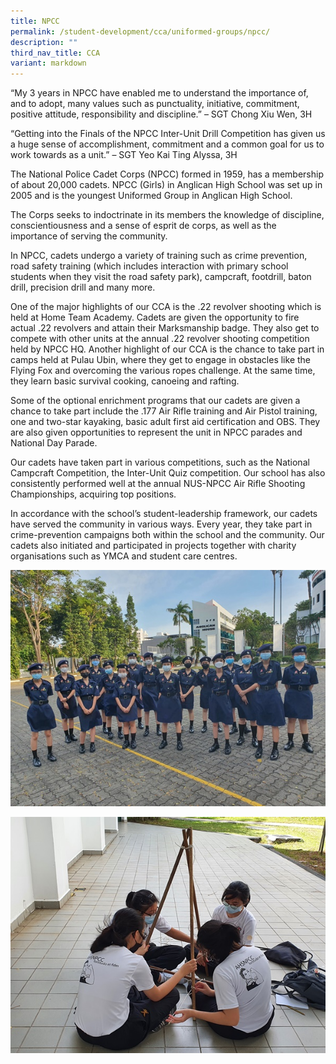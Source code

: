 ```yaml
---
title: NPCC
permalink: /student-development/cca/uniformed-groups/npcc/
description: ""
third_nav_title: CCA
variant: markdown
---
```



“My 3 years in NPCC have enabled me to understand the importance of, and to adopt, many values such as punctuality, initiative, commitment, positive attitude, responsibility and discipline.” – SGT Chong Xiu Wen, 3H

“Getting into the Finals of the NPCC Inter-Unit Drill Competition has given us a huge sense of accomplishment, commitment and a common goal for us to work towards as a unit.” – SGT Yeo Kai Ting Alyssa, 3H

The National Police Cadet Corps (NPCC) formed in 1959, has a membership of about 20,000 cadets. NPCC (Girls) in Anglican High School was set up in 2005 and is the youngest Uniformed Group in Anglican High School.

The Corps seeks to indoctrinate in its members the knowledge of discipline, conscientiousness and a sense of esprit de corps, as well as the importance of serving the community.

In NPCC, cadets undergo a variety of training such as crime prevention, road safety training (which includes interaction with primary school students when they visit the road safety park), campcraft, footdrill, baton drill, precision drill and many more.

One of the major highlights of our CCA is the .22 revolver shooting which is held at Home Team Academy. Cadets are given the opportunity to fire actual .22 revolvers and attain their Marksmanship badge. They also get to compete with other units at the annual .22 revolver shooting competition held by NPCC HQ. Another highlight of our CCA is the chance to take part in camps held at Pulau Ubin, where they get to engage in obstacles like the Flying Fox and overcoming the various ropes challenge. At the same time, they learn basic survival cooking, canoeing and rafting.

Some of the optional enrichment programs that our cadets are given a chance to take part include the .177 Air Rifle training and Air Pistol training, one and two-star kayaking, basic adult first aid certification and OBS. They are also given opportunities to represent the unit in NPCC parades and National Day Parade.

Our cadets have taken part in various competitions, such as the National Campcraft Competition, the Inter-Unit Quiz competition. Our school has also consistently performed well at the annual NUS-NPCC Air Rifle Shooting Championships, acquiring top positions.

In accordance with the school’s student-leadership framework, our cadets have served the community in various ways. Every year, they take part in crime-prevention campaigns both within the school and the community. Our cadets also initiated and participated in projects together with charity organisations such as YMCA and student care centres.

![](/images/Student%20Development/CCA/NPCC/2022_NPCC_01.jpg)

![](/images/Student%20Development/CCA/NPCC/2022_NPCC_02.jpg)